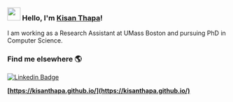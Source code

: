 ### <img src="https://media.giphy.com/media/hvRJCLFzcasrR4ia7z/giphy.gif" width="30px"> Hello, I'm [Kisan Thapa](https://kisanthapa.github.io/)!

I am working as a Research Assistant at UMass Boston and pursuing PhD in Computer Science.


### Find me elsewhere 🌎

[![Linkedin Badge](https://img.shields.io/badge/-LinkedIn-blue?style=flat-square&logo=Linkedin&logoColor=white&link=https://www.linkedin.com/in/kisan-thapa-860865113/)](https://www.linkedin.com/in/kisan-thapa-860865113/) 

**[https://kisanthapa.github.io/](https://kisanthapa.github.io/)**


<!--
**KisanThapa/KisanThapa** is a ✨ _special_ ✨ repository because its `README.md` (this file) appears on your GitHub profile.

Here are some ideas to get you started:

- 🔭 I’m currently working on ...
- 🌱 I’m currently learning ...
- 👯 I’m looking to collaborate on ...
- 🤔 I’m looking for help with ...
- 💬 Ask me about ...
- 📫 How to reach me: ...
- 😄 Pronouns: ...
- ⚡ Fun fact: ...
-->
